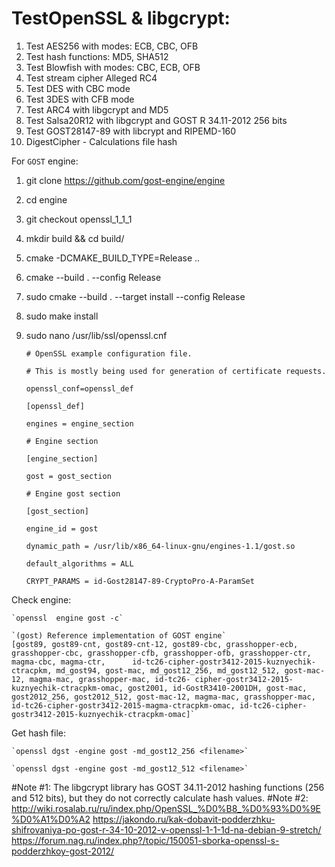 # TestOpenSSL & libgcrypt:

1. Test AES256 with modes: ECB, CBC, OFB
2. Test hash functions: MD5, SHA512
3. Test Blowfish with modes: CBC, ECB, OFB
4. Test stream cipher Alleged RC4
5. Test DES with CBC mode
6. Test 3DES with CFB mode
7. Test ARC4 with libgcrypt and MD5
8. Test Salsa20R12 with libgcrypt and GOST R 34.11-2012 256 bits
9. Test GOST28147-89 with libcrypt and RIPEMD-160
10. DigestCipher - Calculations file hash

For `GOST` engine:
1. git clone https://github.com/gost-engine/engine
2. cd engine
3. git checkout openssl_1_1_1
4. mkdir build && cd build/
5. cmake -DCMAKE_BUILD_TYPE=Release ..
6. cmake --build . --config Release
7. sudo cmake --build . --target install --config Release
8. sudo make install
9. sudo nano /usr/lib/ssl/openssl.cnf

	`# OpenSSL example configuration file.`
	
	`# This is mostly being used for generation of certificate requests.`

	`openssl_conf=openssl_def`

	`[openssl_def]`
	
	`engines = engine_section`
	
	`# Engine section`
	
	`[engine_section]`
	
	`gost = gost_section`

	`# Engine gost section`
	
	`[gost_section]`
	
	`engine_id = gost`
	
	`dynamic_path = /usr/lib/x86_64-linux-gnu/engines-1.1/gost.so`
	
	`default_algorithms = ALL`
	
	`CRYPT_PARAMS = id-Gost28147-89-CryptoPro-A-ParamSet`

Check engine:

	`openssl  engine gost -c`
	
	`(gost) Reference implementation of GOST engine`
	[gost89, gost89-cnt, gost89-cnt-12, gost89-cbc, grasshopper-ecb, grasshopper-cbc, grasshopper-cfb, grasshopper-ofb, grasshopper-ctr, magma-cbc, magma-ctr, 		id-tc26-cipher-gostr3412-2015-kuznyechik-ctracpkm, md_gost94, gost-mac, md_gost12_256, md_gost12_512, gost-mac-12, magma-mac, grasshopper-mac, id-tc26-	cipher-gostr3412-2015-kuznyechik-ctracpkm-omac, gost2001, id-GostR3410-2001DH, gost-mac, gost2012_256, gost2012_512, gost-mac-12, magma-mac, grasshopper-mac, id-tc26-cipher-gostr3412-2015-magma-ctracpkm-omac, id-tc26-cipher-gostr3412-2015-kuznyechik-ctracpkm-omac]`
	
Get hash file:

	`openssl dgst -engine gost -md_gost12_256 <filename>`

	`openssl dgst -engine gost -md_gost12_512 <filename>`
	
#Note #1: The libgcrypt library has GOST 34.11-2012 hashing functions (256 and 512 bits), but they do not correctly calculate hash values.
#Note #2:
http://wiki.rosalab.ru/ru/index.php/OpenSSL_%D0%B8_%D0%93%D0%9E%D0%A1%D0%A2
https://jakondo.ru/kak-dobavit-podderzhku-shifrovaniya-po-gost-r-34-10-2012-v-openssl-1-1-1d-na-debian-9-stretch/
https://forum.nag.ru/index.php?/topic/150051-sborka-openssl-s-podderzhkoy-gost-2012/

